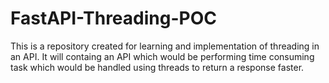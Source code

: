 # FastAPI-Threading-POC
This is a repository created for learning and implementation of threading in an API.
It will containg an API which would be performing time consuming task which would be handled using threads to return a response faster.